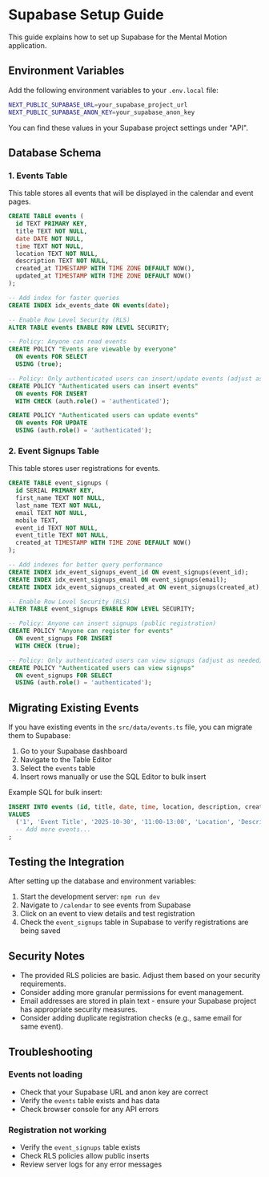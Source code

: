 # Supabase Setup Guide

This guide explains how to set up Supabase for the Mental Motion application.

## Environment Variables

Add the following environment variables to your `.env.local` file:

```bash
NEXT_PUBLIC_SUPABASE_URL=your_supabase_project_url
NEXT_PUBLIC_SUPABASE_ANON_KEY=your_supabase_anon_key
```

You can find these values in your Supabase project settings under "API".

## Database Schema

### 1. Events Table

This table stores all events that will be displayed in the calendar and event pages.

```sql
CREATE TABLE events (
  id TEXT PRIMARY KEY,
  title TEXT NOT NULL,
  date DATE NOT NULL,
  time TEXT NOT NULL,
  location TEXT NOT NULL,
  description TEXT NOT NULL,
  created_at TIMESTAMP WITH TIME ZONE DEFAULT NOW(),
  updated_at TIMESTAMP WITH TIME ZONE DEFAULT NOW()
);

-- Add index for faster queries
CREATE INDEX idx_events_date ON events(date);

-- Enable Row Level Security (RLS)
ALTER TABLE events ENABLE ROW LEVEL SECURITY;

-- Policy: Anyone can read events
CREATE POLICY "Events are viewable by everyone"
  ON events FOR SELECT
  USING (true);

-- Policy: Only authenticated users can insert/update events (adjust as needed)
CREATE POLICY "Authenticated users can insert events"
  ON events FOR INSERT
  WITH CHECK (auth.role() = 'authenticated');

CREATE POLICY "Authenticated users can update events"
  ON events FOR UPDATE
  USING (auth.role() = 'authenticated');
```

### 2. Event Signups Table

This table stores user registrations for events.

```sql
CREATE TABLE event_signups (
  id SERIAL PRIMARY KEY,
  first_name TEXT NOT NULL,
  last_name TEXT NOT NULL,
  email TEXT NOT NULL,
  mobile TEXT,
  event_id TEXT NOT NULL,
  event_title TEXT NOT NULL,
  created_at TIMESTAMP WITH TIME ZONE DEFAULT NOW()
);

-- Add indexes for better query performance
CREATE INDEX idx_event_signups_event_id ON event_signups(event_id);
CREATE INDEX idx_event_signups_email ON event_signups(email);
CREATE INDEX idx_event_signups_created_at ON event_signups(created_at);

-- Enable Row Level Security (RLS)
ALTER TABLE event_signups ENABLE ROW LEVEL SECURITY;

-- Policy: Anyone can insert signups (public registration)
CREATE POLICY "Anyone can register for events"
  ON event_signups FOR INSERT
  WITH CHECK (true);

-- Policy: Only authenticated users can view signups (adjust as needed)
CREATE POLICY "Authenticated users can view signups"
  ON event_signups FOR SELECT
  USING (auth.role() = 'authenticated');
```

## Migrating Existing Events

If you have existing events in the `src/data/events.ts` file, you can migrate them to Supabase:

1. Go to your Supabase dashboard
2. Navigate to the Table Editor
3. Select the `events` table
4. Insert rows manually or use the SQL Editor to bulk insert

Example SQL for bulk insert:

```sql
INSERT INTO events (id, title, date, time, location, description, created_at, updated_at)
VALUES
  ('1', 'Event Title', '2025-10-30', '11:00-13:00', 'Location', 'Description HTML', NOW(), NOW()),
  -- Add more events...
;
```

## Testing the Integration

After setting up the database and environment variables:

1. Start the development server: `npm run dev`
2. Navigate to `/calendar` to see events from Supabase
3. Click on an event to view details and test registration
4. Check the `event_signups` table in Supabase to verify registrations are being saved

## Security Notes

- The provided RLS policies are basic. Adjust them based on your security requirements.
- Consider adding more granular permissions for event management.
- Email addresses are stored in plain text - ensure your Supabase project has appropriate security measures.
- Consider adding duplicate registration checks (e.g., same email for same event).

## Troubleshooting

### Events not loading
- Check that your Supabase URL and anon key are correct
- Verify the `events` table exists and has data
- Check browser console for any API errors

### Registration not working
- Verify the `event_signups` table exists
- Check RLS policies allow public inserts
- Review server logs for any error messages
